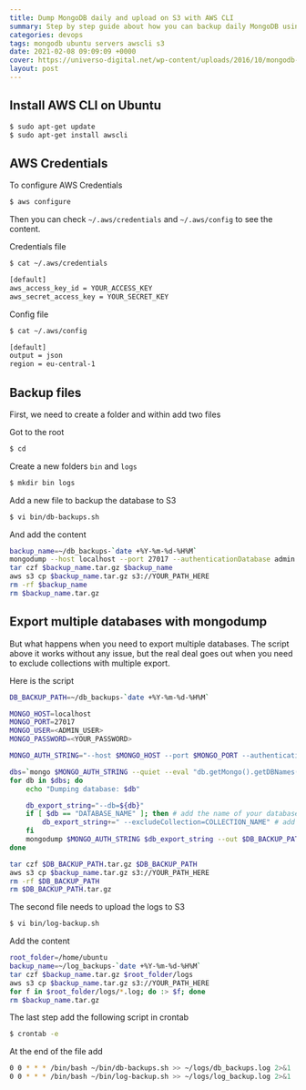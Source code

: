 ```yaml
---
title: Dump MongoDB daily and upload on S3 with AWS CLI
summary: Step by step guide about how you can backup daily MongoDB using AWS CLI on Ubuntu OS. Discover the way I like to handle this job simple and clean.
categories: devops
tags: mongodb ubuntu servers awscli s3
date: 2021-02-08 09:09:09 +0000
cover: https://universo-digital.net/wp-content/uploads/2016/10/mongodb-backupsl.jpg
layout: post
---
```


## Install AWS CLI on Ubuntu

```sh
$ sudo apt-get update
$ sudo apt-get install awscli
```

## AWS Credentials

To configure AWS Credentials

```sh
$ aws configure
```

Then you can check `~/.aws/credentials` and `~/.aws/config` to see the content.

Credentials file

```sh
$ cat ~/.aws/credentials

[default]
aws_access_key_id = YOUR_ACCESS_KEY
aws_secret_access_key = YOUR_SECRET_KEY
```

Config file

```sh
$ cat ~/.aws/config

[default]
output = json
region = eu-central-1
```

## Backup files

First, we need to create a folder and within add two files

Got to the root

```sh
$ cd
```

Create a new folders `bin` and `logs`

```sh
$ mkdir bin logs
```

Add a new file to backup the database to S3

```sh
$ vi bin/db-backups.sh
```

And add the content

```sh
backup_name=~/db_backups-`date +%Y-%m-%d-%H%M`
mongodump --host localhost --port 27017 --authenticationDatabase admin -u ADMIN_USER -p YOUR_PASSWORD --out $backup_name
tar czf $backup_name.tar.gz $backup_name
aws s3 cp $backup_name.tar.gz s3://YOUR_PATH_HERE
rm -rf $backup_name
rm $backup_name.tar.gz
```

## Export multiple databases with mongodump

But what happens when you need to export multiple databases. The script above it works without any issue, but the real deal goes out when you need to exclude collections with multiple export.

Here is the script

```sh
DB_BACKUP_PATH=~/db_backups-`date +%Y-%m-%d-%H%M`

MONGO_HOST=localhost
MONGO_PORT=27017
MONGO_USER=<ADMIN_USER>
MONGO_PASSWORD=<YOUR_PASSWORD>

MONGO_AUTH_STRING="--host $MONGO_HOST --port $MONGO_PORT --authenticationDatabase admin -u $MONGO_USER -p $MONGO_PASSWORD"

dbs=`mongo $MONGO_AUTH_STRING --quiet --eval "db.getMongo().getDBNames()" | tr -d '"' | tr -d '",' | tr -d "[" | tr -d "]"`
for db in $dbs; do
    echo "Dumping database: $db"

    db_export_string="--db=${db}"
    if [ $db == "DATABASE_NAME" ]; then # add the name of your database
        db_export_string+=" --excludeCollection=COLLECTION_NAME" # add the collection name that you want to be excluded
    fi
    mongodump $MONGO_AUTH_STRING $db_export_string --out $DB_BACKUP_PATH
done

tar czf $DB_BACKUP_PATH.tar.gz $DB_BACKUP_PATH
aws s3 cp $backup_name.tar.gz s3://YOUR_PATH_HERE
rm -rf $DB_BACKUP_PATH
rm $DB_BACKUP_PATH.tar.gz
```

The second file needs to upload the logs to S3

```sh
$ vi bin/log-backup.sh 
```

Add the content

```sh
root_folder=/home/ubuntu
backup_name=~/log_backups-`date +%Y-%m-%d-%H%M`
tar czf $backup_name.tar.gz $root_folder/logs
aws s3 cp $backup_name.tar.gz s3://YOUR_PATH_HERE
for f in $root_folder/logs/*.log; do :> $f; done
rm $backup_name.tar.gz
```

The last step add the following script in crontab

```sh
$ crontab -e
```

At the end of the file add 

```sh
0 0 * * * /bin/bash ~/bin/db-backups.sh >> ~/logs/db_backups.log 2>&1
0 0 * * * /bin/bash ~/bin/log-backup.sh >> ~/logs/log_backup.log 2>&1
```